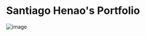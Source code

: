 # Santiago Henao's Portfolio

![image](https://github.com/Santi0920/portfolio.sh/assets/88068251/c4120d92-2620-4d99-9cef-5f3812ed6933)
